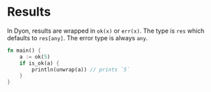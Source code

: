 # Results

In Dyon, results are wrapped in `ok(x)` or `err(x)`.
The type is `res` which defaults to `res[any]`.
The error type is always `any`.

```rust
fn main() {
    a := ok(5)
    if is_ok(a) {
        println(unwrap(a)) // prints `5`
    }
}
```
